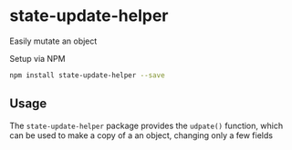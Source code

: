 state-update-helper
===
Easily mutate an object

Setup via NPM
```sh
npm install state-update-helper --save
```

## Usage
The `state-update-helper` package provides the `udpate()` function, which can be used to make a copy of a an object, changing only a few fields